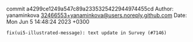 commit a4299ce1249a547c89a2335325422944974455cd
Author: yanaminkova <32466553+yanaminkova@users.noreply.github.com>
Date:   Mon Jun 5 14:48:24 2023 +0300

    fix(ui5-illustrated-message): text update in Survey (#7146)
